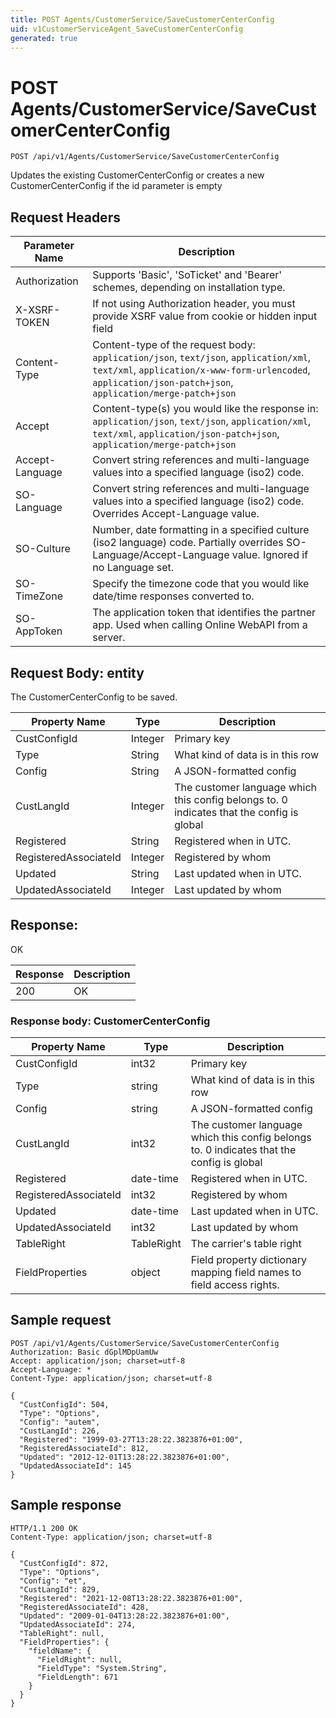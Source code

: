 ```yaml
---
title: POST Agents/CustomerService/SaveCustomerCenterConfig
uid: v1CustomerServiceAgent_SaveCustomerCenterConfig
generated: true
---
```


# POST Agents/CustomerService/SaveCustomerCenterConfig

```http
POST /api/v1/Agents/CustomerService/SaveCustomerCenterConfig
```

Updates the existing CustomerCenterConfig or creates a new CustomerCenterConfig if the id parameter is empty








## Request Headers

| Parameter Name | Description |
|----------------|-------------|
| Authorization  | Supports 'Basic', 'SoTicket' and 'Bearer' schemes, depending on installation type. |
| X-XSRF-TOKEN   | If not using Authorization header, you must provide XSRF value from cookie or hidden input field |
| Content-Type | Content-type of the request body: `application/json`, `text/json`, `application/xml`, `text/xml`, `application/x-www-form-urlencoded`, `application/json-patch+json`, `application/merge-patch+json` |
| Accept         | Content-type(s) you would like the response in: `application/json`, `text/json`, `application/xml`, `text/xml`, `application/json-patch+json`, `application/merge-patch+json` |
| Accept-Language | Convert string references and multi-language values into a specified language (iso2) code. |
| SO-Language | Convert string references and multi-language values into a specified language (iso2) code. Overrides Accept-Language value. |
| SO-Culture | Number, date formatting in a specified culture (iso2 language) code. Partially overrides SO-Language/Accept-Language value. Ignored if no Language set. |
| SO-TimeZone | Specify the timezone code that you would like date/time responses converted to. |
| SO-AppToken | The application token that identifies the partner app. Used when calling Online WebAPI from a server. |

## Request Body: entity 

The CustomerCenterConfig to be saved. 

| Property Name | Type |  Description |
|----------------|------|--------------|
| CustConfigId | Integer | Primary key |
| Type | String | What kind of data is in this row |
| Config | String | A JSON-formatted config |
| CustLangId | Integer | The customer language which this config belongs to. 0 indicates that the config is global |
| Registered | String | Registered when  in UTC. |
| RegisteredAssociateId | Integer | Registered by whom |
| Updated | String | Last updated when  in UTC. |
| UpdatedAssociateId | Integer | Last updated by whom |

## Response:

OK

| Response | Description |
|----------------|-------------|
| 200 | OK |

### Response body: CustomerCenterConfig

| Property Name | Type |  Description |
|----------------|------|--------------|
| CustConfigId | int32 | Primary key |
| Type | string | What kind of data is in this row |
| Config | string | A JSON-formatted config |
| CustLangId | int32 | The customer language which this config belongs to. 0 indicates that the config is global |
| Registered | date-time | Registered when  in UTC. |
| RegisteredAssociateId | int32 | Registered by whom |
| Updated | date-time | Last updated when  in UTC. |
| UpdatedAssociateId | int32 | Last updated by whom |
| TableRight | TableRight | The carrier's table right |
| FieldProperties | object | Field property dictionary mapping field names to field access rights. |

## Sample request

```http!
POST /api/v1/Agents/CustomerService/SaveCustomerCenterConfig
Authorization: Basic dGplMDpUamUw
Accept: application/json; charset=utf-8
Accept-Language: *
Content-Type: application/json; charset=utf-8

{
  "CustConfigId": 504,
  "Type": "Options",
  "Config": "autem",
  "CustLangId": 226,
  "Registered": "1999-03-27T13:28:22.3823876+01:00",
  "RegisteredAssociateId": 812,
  "Updated": "2012-12-01T13:28:22.3823876+01:00",
  "UpdatedAssociateId": 145
}
```

## Sample response

```http_
HTTP/1.1 200 OK
Content-Type: application/json; charset=utf-8

{
  "CustConfigId": 872,
  "Type": "Options",
  "Config": "et",
  "CustLangId": 829,
  "Registered": "2021-12-08T13:28:22.3823876+01:00",
  "RegisteredAssociateId": 428,
  "Updated": "2009-01-04T13:28:22.3823876+01:00",
  "UpdatedAssociateId": 274,
  "TableRight": null,
  "FieldProperties": {
    "fieldName": {
      "FieldRight": null,
      "FieldType": "System.String",
      "FieldLength": 671
    }
  }
}
```